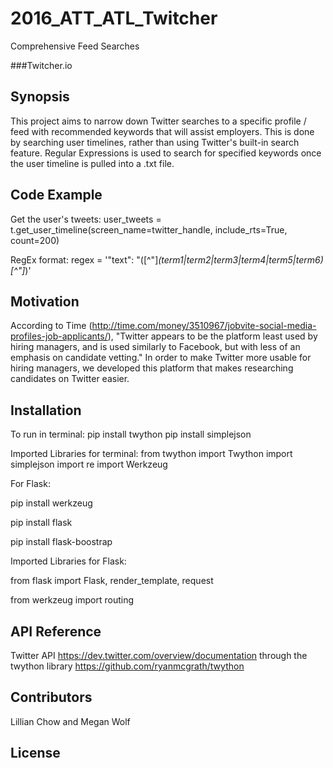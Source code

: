 # 2016_ATT_ATL_Twitcher
Comprehensive Feed Searches 

###Twitcher.io

## Synopsis

This project aims to narrow down Twitter searches to a specific profile / feed with recommended keywords that will assist employers. This is done by searching user timelines, rather than using Twitter's built-in search feature. Regular Expressions is used to search for specified keywords once the user timeline is pulled into a .txt file. 

## Code Example
Get the user's tweets:
user_tweets = t.get_user_timeline(screen_name=twitter_handle, include_rts=True, count=200)

RegEx format:
regex = '"text": "([^"]*(term1|term2|term3|term4|term5|term6)[^"]*)'

## Motivation

According to Time (http://time.com/money/3510967/jobvite-social-media-profiles-job-applicants/),  "Twitter appears to be the platform least used by hiring managers, and is used similarly to Facebook, but with less of an emphasis on candidate vetting." In order to make Twitter more usable for hiring managers, we developed this platform that makes researching candidates on Twitter easier. 

## Installation

To run in terminal: 
pip install twython 
pip install simplejson

Imported Libraries for terminal:
from twython import Twython
import simplejson
import re
import Werkzeug

For Flask:
    <p>pip install werkzeug</p>
    <p>pip install flask</p>
    <p>pip install flask-boostrap</p>

Imported Libraries for Flask: 
    <p>from flask import Flask, render_template, request</p>
    <p>from werkzeug import routing</p>


## API Reference
Twitter API https://dev.twitter.com/overview/documentation through the twython library https://github.com/ryanmcgrath/twython

## Contributors
Lillian Chow and Megan Wolf

## License


